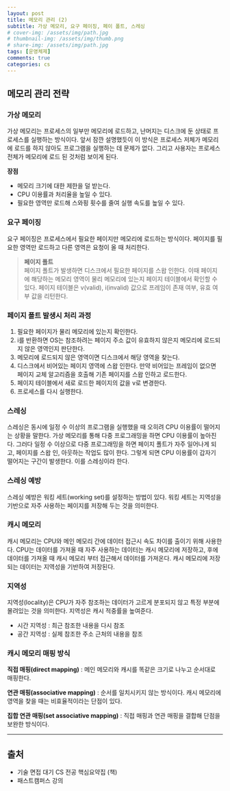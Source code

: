 ```yaml
---
layout: post
title: 메모리 관리 (2)
subtitle: 가상 메모리, 요구 페이징, 페이 폴트, 스레싱
# cover-img: /assets/img/path.jpg
# thumbnail-img: /assets/img/thumb.png
# share-img: /assets/img/path.jpg
tags: [운영체제]
comments: true
categories: cs
---
```

## 메모리 관리 전략
### 가상 메모리

가상 메모리는 프로세스의 일부만 메모리에 로드하고, 난머지는 디스크에 둔 상태로 프로세스를 실행하는 방식이다. 앞서 잠깐 설명했듯이 이 방식은 프로세스 저체가 메모리에 로드를 하지 않아도 프로그램을 실행하는 데 문제가 없다. 그리고 사용자는 프로세스 전체가 메모리에 로드 된 것처럼 보이게 된다.

**장점**

- 메모리 크기에 대한 제한을 덜 받는다.
- CPU 이용률과 처리율을 높일 수 있다.
- 필요한 영역만 로드해 스와핑 횟수를 줄여 실행 속도를 높일 수 있다.

### 요구 페이징

요구 페이징은 프로세스에서 필요한 페이지만 메모리에 로드하는 방식이다. 페이지를 필요한 영역만 로드하고 다른 영역은 요청이 올 때 처리한다.

> **페이지 폴트**  
페이지 폴트가 발생하면 디스크에서 필요한 페이지를 스왑 인한다. 이때 페이지에 해당하는 메모리 영역이 물리 메모리에 있는지 페이지 테이블에서 확인할 수 있다. 페이지 테이블은 v(valid), i(invalid) 값으로 프레임이 존재 여부, 유효 여부 값을 리턴한다.
>

### 페이지 폴트 발생시 처리 과정

1. 필요한 페이지가 물리 메모리에 있는지 확인한다.
2. i를 반환하면 OS는 참조하려는 페이지 주소 값이 유효하지 않은지 메모리에 로드되지 않은 영역인지 판단한다.
3. 메모리에 로드되지 않은 영역이면 디스크에서 해당 영역을 찾는다.
4. 디스크에서 비어있는 페이지 영역에 스왑 인한다. 만약 비어있는 프레임이 없으면 페이지 교체 알고리즘을 호출해 기존 페이지를 스왑 인하고 로드한다.
5. 페이지 테이블에서 새로 로드한 페이지의 값을 v로 변경한다.
6. 프로세스를 다시 실행한다.

### 스레싱

스레싱은 동시에 일정 수 이상의 프로그램을 실행했을 때 오히려 CPU 이용률이 떨어지는 상황을 말한다.
가상 메모리를 통해 다중 프로그래밍을 하면 CPU 이용률이 높아진다. 그러다 일정 수 이상으로 다중 프로그래밍을 하면 페이지 폴트가 자주 일어나게 되고, 페이지를 스왑 인, 아웃하는 작업도 많이 한다. 그렇게 되면 CPU 이용률이 갑자기 떨어지는 구간이 발생한다. 
이를 스레싱이라 한다.

### **스레싱 예방**

스레싱 예방은 워킹 세트(working set)를 설정하는 방법이 있다. 워킹 세트는 지역성을 기반으로 자주 사용하는 페이지를 저장해 두는 것을 의미한다.

### 캐시 메모리

캐시 메모리는 CPU와 메인 메모리 간에 데이터 접근시 속도 차이를 출이기 위해 사용한다.
CPU는 데이터를 가져올 때 자주 사용하는 데이터는 캐시 메모리에 저장하고, 후에 데이터를 가져올 때 캐시 메모리 부터 접근해서 데이터를 가져온다.
캐시 메모리에 저장되는 데이터는 지역성을 기반하여 저장된다.

### 지역성

지역성(locality)은 CPU가 자주 참조하는 데이터가 고르게 분포되지 않고 특정 부분에 몰려있는 것을 의미한다. 
지역성은 캐시 적중률을 높여준다.

- 시간 지역성 : 최근 참조한 내용을 다시 참조
- 공간 지역성 : 실제 참조한 주소 근처의 내용을 참조

### 캐시 메모리 매핑 방식

**직접 매핑(direct mapping)** : 메인 메모리와 캐시를 똑같은 크기로 나누고 순서대로 매핑한다.

**연관 매핑(associative mapping)** : 순서를 일치시키지 않는 방식이다. 캐시 메모리에 영역을 찾을 때는 비효율적이라는 단점이 있다.

**집합 연관 매핑(set associative mapping)** : 직접 매핑과 연관 매핑을 결합해 단점을 보완한 방식이다.

---
## 출처
- 기술 면접 대기 CS 전공 핵심요약집 (책)
- 패스트캠퍼스 강의
